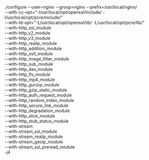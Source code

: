 ./configure --user=nginx --group=nginx --prefix=/usr/local/nginx/ \
--with-cc-opt="-I/usr/local/opt/openssl/include/ -I/usr/local/opt/pcre/include/" \
--with-ld-opt="-L/usr/local/opt/openssl/lib/ -L/usr/local/opt/pcre/lib/" \
--with-http_ssl_module             \
--with-http_v2_module              \
--with-http_v3_module              \
--with-http_realip_module          \
--with-http_addition_module        \
--with-http_xslt_module            \
--with-http_image_filter_module    \
--with-http_sub_module             \
--with-http_dav_module             \
--with-http_flv_module             \
--with-http_mp4_module             \
--with-http_gunzip_module          \
--with-http_gzip_static_module     \
--with-http_auth_request_module    \
--with-http_random_index_module    \
--with-http_secure_link_module     \
--with-http_degradation_module     \
--with-http_slice_module           \
--with-http_stub_status_module     \
--with-stream                      \
--with-stream_ssl_module           \
--with-stream_realip_module        \
--with-stream_geoip_module         \
--with-stream_ssl_preread_module   \
-j4
